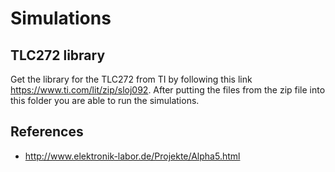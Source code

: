 # Simulations

## TLC272 library
Get the library for the TLC272 from TI by following this link https://www.ti.com/lit/zip/sloj092.
After putting the files from the zip file into this folder you are able to run the simulations.


## References
* http://www.elektronik-labor.de/Projekte/Alpha5.html